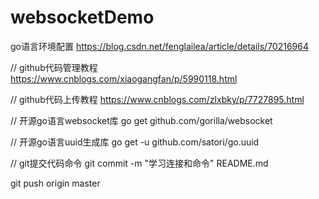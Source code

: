 # websocketDemo




go语言环境配置
https://blog.csdn.net/fenglailea/article/details/70216964	



// github代码管理教程
https://www.cnblogs.com/xiaogangfan/p/5990118.html

// github代码上传教程
https://www.cnblogs.com/zlxbky/p/7727895.html

// 开源go语言websocket库
go get github.com/gorilla/websocket

// 开源go语言uuid生成库
go get -u github.com/satori/go.uuid


// git提交代码命令
git commit -m "学习连接和命令" README.md

git push origin master 
